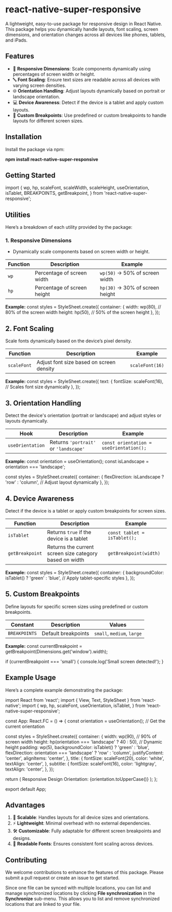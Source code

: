 ﻿# react-native-super-responsive

A lightweight, easy-to-use package for responsive design in React Native. This package helps you dynamically handle layouts, font scaling, screen dimensions, and orientation changes across all devices like phones, tablets, and iPads.


## Features

-   📱 **Responsive Dimensions**: Scale components dynamically using percentages of screen width or height.
-   🔤 **Font Scaling**: Ensure text sizes are readable across all devices with varying screen densities.
-   🌐 **Orientation Handling**: Adjust layouts dynamically based on portrait or landscape orientation.
-   💻 **Device Awareness**: Detect if the device is a tablet and apply custom layouts.
-   📏 **Custom Breakpoints**: Use predefined or custom breakpoints to handle layouts for different screen sizes.

## Installation

Install the package via npm:

**npm install react-native-super-responsive**

## Getting Started

import {
  wp,
  hp,
  scaleFont,
  scaleWidth,
  scaleHeight,
  useOrientation,
  isTablet,
  BREAKPOINTS,
  getBreakpoint,
} from 'react-native-super-responsive';


## Utilities

Here’s a breakdown of each utility provided by the package:

### **1. Responsive Dimensions**
-   Dynamically scale components based on screen width or height.

| Function | Description                 | Example                          |
|----------|-----------------------------|----------------------------------|
| `wp`     | Percentage of screen width | `wp(50)` → 50% of screen width  |
| `hp`     | Percentage of screen height| `hp(30)` → 30% of screen height |

**Example:**
const styles = StyleSheet.create({
  container: {
    width: wp(80), // 80% of the screen width
    height: hp(50), // 50% of the screen height
  },
});

## 2. Font Scaling

Scale fonts dynamically based on the device’s pixel density.

| Function    | Description                          | Example               |
|-------------|--------------------------------------|-----------------------|
| `scaleFont` | Adjust font size based on screen density | `scaleFont(16)` |

**Example:**
const styles = StyleSheet.create({
  text: {
    fontSize: scaleFont(16), // Scales font size dynamically
  },
});


## 3. Orientation Handling

Detect the device's orientation (portrait or landscape) and adjust styles or layouts dynamically.

| Hook            | Description                     | Example                                      |
|------------------|---------------------------------|----------------------------------------------|
| `useOrientation` | Returns `'portrait'` or `'landscape'` | `const orientation = useOrientation();`     |

**Example:**
const orientation = useOrientation();
const isLandscape = orientation === 'landscape';

const styles = StyleSheet.create({
  container: {
    flexDirection: isLandscape ? 'row' : 'column', // Adjust layout dynamically
  },
});

## 4. Device Awareness

  Detect if the device is a tablet or apply custom breakpoints for screen sizes.

| Function        | Description                                   | Example                                      |
|------------------|----------------------------------------------|----------------------------------------------|
| `isTablet`      | Returns `true` if the device is a tablet      | `const tablet = isTablet();`                |
| `getBreakpoint` | Returns the current screen size category based on width | `getBreakpoint(width)`                    |

**Example:**
const styles = StyleSheet.create({
  container: {
    backgroundColor: isTablet() ? 'green' : 'blue', // Apply tablet-specific styles
  },
});

## 5. Custom Breakpoints

Define layouts for specific screen sizes using predefined or custom breakpoints.

| Constant       | Description          | Values                   |
|----------------|----------------------|--------------------------|
| `BREAKPOINTS`  | Default breakpoints  | `small`, `medium`, `large` |

**Example:**
const currentBreakpoint = getBreakpoint(Dimensions.get('window').width);

if (currentBreakpoint === 'small') {
  console.log('Small screen detected!');
}


## Example Usage
Here’s a complete example demonstrating the package:


import React from 'react';
import { View, Text, StyleSheet } from 'react-native';
import {
  wp,
  hp,
  scaleFont,
  useOrientation,
  isTablet,
} from 'react-native-super-responsive';

const App: React.FC = () => {
  const orientation = useOrientation(); // Get the current orientation

  const styles = StyleSheet.create({
    container: {
      width: wp(90), // 90% of screen width
      height: hp(orientation === 'landscape' ? 40 : 50), // Dynamic height
      padding: wp(5),
      backgroundColor: isTablet() ? 'green' : 'blue',
      flexDirection: orientation === 'landscape' ? 'row' : 'column',
      justifyContent: 'center',
      alignItems: 'center',
    },
    title: {
      fontSize: scaleFont(20),
      color: 'white',
      textAlign: 'center',
    },
    subtitle: {
      fontSize: scaleFont(16),
      color: 'lightgray',
      textAlign: 'center',
    },
  });

  return (
    <View style={styles.container}>
      <Text style={styles.title}>Responsive Design</Text>
      <Text style={styles.subtitle}>
        Orientation: {orientation.toUpperCase()}
      </Text>
    </View>
  );
};

export default App;


## Advantages


1.  📐 **Scalable**: Handles layouts for all device sizes and orientations.
2.  ⚡ **Lightweight**: Minimal overhead with no external dependencies.
3.  🛠️ **Customizable**: Fully adaptable for different screen breakpoints and designs.
4.  🎨 **Readable Fonts**: Ensures consistent font scaling across devices.

## Contributing

We welcome contributions to enhance the features of this package. Please submit a pull request or create an issue to get started.

Since one file can be synced with multiple locations, you can list and manage synchronized locations by clicking **File synchronization** in the **Synchronize** sub-menu. This allows you to list and remove synchronized locations that are linked to your file.



